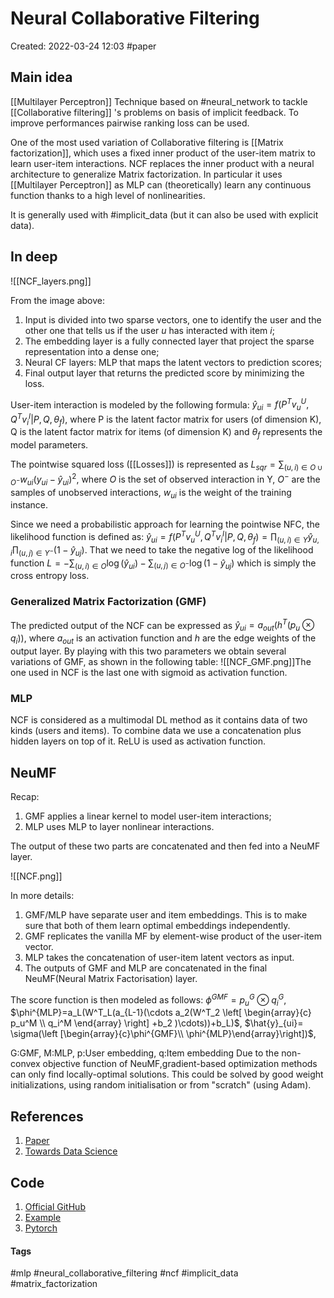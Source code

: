 # Neural Collaborative Filtering
Created: 2022-03-24 12:03
#paper

## Main idea
[[Multilayer Perceptron]] Technique based on #neural_network  to tackle [[Collaborative filtering]] 's problems on basis of implicit feedback.
To improve performances pairwise ranking loss can be used.

One of the most used variation of Collaborative filtering is [[Matrix factorization]], which uses a fixed inner product of the user-item matrix to learn user-item interactions. NCF replaces the inner product with a neural architecture to generalize Matrix factorization. In particular it uses [[Multilayer Perceptron]] as MLP can (theoretically) learn any continuous function thanks to a high level of nonlinearities.

It is generally used with #implicit_data (but it can also be used with explicit data).

## In deep

![[NCF_layers.png]]

From the image above:
1. Input is divided into two sparse vectors, one to identify the user and the other one that tells us if the user *u* has interacted with item *i*;
2. The embedding layer is a fully connected layer that project the sparse representation into a dense one;
3. Neural CF layers: MLP that maps the latent vectors to prediction scores;
4. Final output layer that returns the predicted score by minimizing the loss.

User-item interaction is modeled by the following formula: $\hat{y}_{ui}=f(P^Tv_u^U,Q^Tv_i^I|P,Q,\theta_f)$, where P is the latent factor matrix for users (of dimension K), Q is the latent factor matrix for items (of dimension K) and $\theta_f$ represents the model parameters.

The pointwise squared loss ([[Losses]]) is represented as $L_{sqr}=\sum_{(u,i)\in O\cup O^-}w_{ui}(y_{ui}-\hat{y}_{ui})^2$, where $O$ is the set of observed interaction in Y, $O^-$ are the samples of unobserved interactions, $w_{ui}$ is the weight of the training instance.

Since we need a probabilistic approach for learning the pointwise NFC, the likelihood function is defined as: $\hat{y}_{ui}=f(P^Tv_u^U,Q^Tv_i^I|P,Q,\theta_f) = \prod_{(u,i)\in Y}\hat{y}_{u,i} \prod_{(u,j)\in Y^{-}}(1-\hat{y}_{uj})$. That we need to take the negative log of the likelihood function $L=-\sum_{(u,i)\in O} \log (\hat{y}_{ui}) - \sum_{(u,j) \in O^{-}} \log(1-\hat{y}_{uj})$ which is simply the cross entropy loss.

### Generalized Matrix Factorization (GMF)
The predicted output of the NCF can be expressed as $\hat{y}_{ui}=a_{out}(h^T(p_u \otimes q_i))$, where $a_{out}$ is an activation function and $h$ are the edge weights of the output layer.
By playing with this two parameters we obtain several variations of GMF, as shown in the following table: ![[NCF_GMF.png]]The one used in NCF is the last one with sigmoid as activation function.

### MLP
NCF is considered as a multimodal DL method as it contains data of two kinds (users and items). To combine data we use a concatenation plus hidden layers on top of it.
ReLU is used as activation function.

## NeuMF
Recap:
1. GMF applies a linear kernel to model user-item interactions;
2. MLP uses MLP to layer nonlinear interactions.

The output of these two parts are concatenated and then fed into a NeuMF layer.

![[NCF.png]]

In more details:
1.  GMF/MLP have separate user and item embeddings. This is to make sure that both of them learn optimal embeddings independently.
2.  GMF replicates the vanilla MF by element-wise product of the user-item vector.
3.  MLP takes the concatenation of user-item latent vectors as input.
4.  The outputs of GMF and MLP are concatenated in the final NeuMF(Neural Matrix Factorisation) layer.

The score function is then modeled as follows: $\phi^{GMF}=p_u^G \otimes q_i^G$, $\phi^{MLP}=a_L(W^T_L(a_{L-1}(\cdots a_2(W^T_2 
\left[ \begin{array}{c}
    p_u^M \\
	q_i^M
       \end{array} \right] 
+b_2
)\cdots))+b_L)$,
$\hat{y}_{ui}= \sigma(\left [\begin{array}{c}\phi^{GMF}\\ \phi^{MLP}\end{array}\right])$,

G:GMF, M:MLP, p:User embedding, q:Item embedding
Due to the non-convex objective function of NeuMF,gradient-based optimization methods can only find locally-optimal solutions. This could be solved by good weight initializations, using random initialisation or from "scratch" (using Adam).

## References
1. [Paper](https://arxiv.org/pdf/1708.05031.pdf)
2. [Towards Data Science](https://towardsdatascience.com/neural-collaborative-filtering-96cef1009401)


## Code
1. [Official GitHub](https://github.com/hexiangnan/neural_collaborative_filtering)
2. [Example](https://towardsdatascience.com/modern-recommendation-systems-with-neural-networks-3cc06a6ded2c)
3. [Pytorch](https://github.com/yihong-chen/neural-collaborative-filtering)

#### Tags
#mlp #neural_collaborative_filtering #ncf  #implicit_data #matrix_factorization 